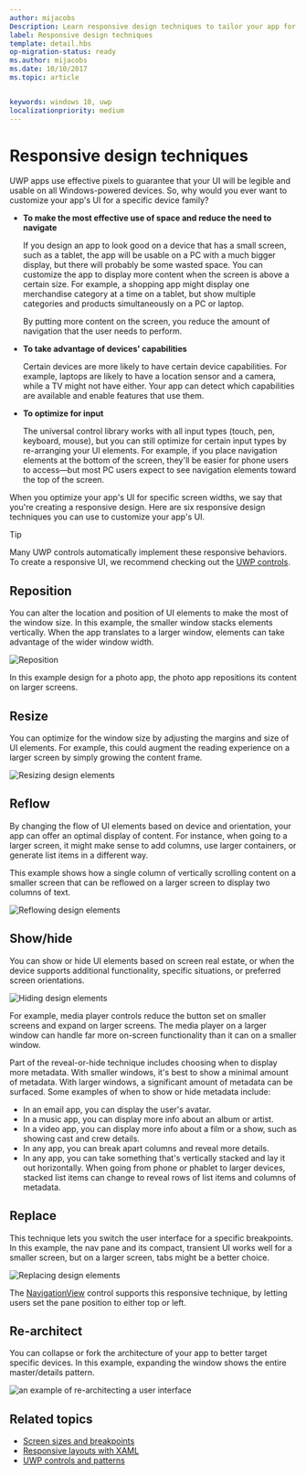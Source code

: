 ```yaml
---
author: mijacobs
Description: Learn responsive design techniques to tailor your app for specific devices
label: Responsive design techniques
template: detail.hbs
op-migration-status: ready
ms.author: mijacobs
ms.date: 10/10/2017
ms.topic: article


keywords: windows 10, uwp
localizationpriority: medium
---
```

# Responsive design techniques

UWP apps use effective pixels to guarantee that your UI will be legible and usable on all Windows-powered devices. So, why would you ever want to customize your app's UI for a specific device family?

- **To make the most effective use of space and reduce the need to navigate**

    If you design an app to look good on a device that has a small screen, such as a tablet, the app will be usable on a PC with a much bigger display, but there will probably be some wasted space. You can customize the app to display more content when the screen is above a certain size. For example, a shopping app might display one merchandise category at a time on a tablet, but show multiple categories and products simultaneously on a PC or laptop.

    By putting more content on the screen, you reduce the amount of navigation that the user needs to perform.

- **To take advantage of devices' capabilities**

    Certain devices are more likely to have certain device capabilities. For example, laptops are likely to have a location sensor and a camera, while a TV might not have either. Your app can detect which capabilities are available and enable features that use them.

- **To optimize for input**

    The universal control library works with all input types (touch, pen, keyboard, mouse), but you can still optimize for certain input types by re-arranging your UI elements. For example, if you place navigation elements at the bottom of the screen, they'll be easier for phone users to access—but most PC users expect to see navigation elements toward the top of the screen.

When you optimize your app's UI for specific screen widths, we say that you're creating a responsive design. Here are six responsive design techniques you can use to customize your app's UI.

>[!TIP]
> Many UWP controls automatically implement these responsive behaviors. To create a responsive UI, we recommend checking out the [UWP controls](../controls-and-patterns/index.md).

## Reposition

You can alter the location and position of UI elements to make the most of the window size. In this example, the smaller window stacks elements vertically. When the app translates to a larger window, elements can take advantage of the wider window width.

![Reposition](images/rsp-design/rspd-reposition2.gif)

In this example design for a photo app, the photo app repositions its content on larger screens.

## Resize

You can optimize for the window size by adjusting the margins and size of UI elements. For example, this could augment the reading experience on a larger screen by simply growing the content frame.

![Resizing design elements](images/rsp-design/rspd-resize2.gif)

## Reflow

By changing the flow of UI elements based on device and orientation, your app can offer an optimal display of content. For instance, when going to a larger screen, it might make sense to add columns, use larger containers, or generate list items in a different way.

This example shows how a single column of vertically scrolling content on a smaller screen that can be reflowed on a larger screen to display two columns of text.

![Reflowing design elements](images/rsp-design/rspd_reflow.gif)

## Show/hide

You can show or hide UI elements based on screen real estate, or when the device supports additional functionality, specific situations, or preferred screen orientations.

![Hiding design elements](images/rsp-design/rspd-revealhide.gif)

For example, media player controls reduce the button set on smaller screens and expand on larger screens. The media player on a larger window can handle far more on-screen functionality than it can on a smaller window.

Part of the reveal-or-hide technique includes choosing when to display more metadata. With smaller windows, it's best to show a minimal amount of metadata. With larger windows, a significant amount of metadata can be surfaced. Some examples of when to show or hide metadata include:

- In an email app, you can display the user's avatar.
- In a music app, you can display more info about an album or artist.
- In a video app, you can display more info about a film or a show, such as showing cast and crew details.
- In any app, you can break apart columns and reveal more details.
- In any app, you can take something that's vertically stacked and lay it out horizontally. When going from phone or phablet to larger devices, stacked list items can change to reveal rows of list items and columns of metadata.

## Replace

This technique lets you switch the user interface for a specific breakpoints. In this example, the nav pane and its compact, transient UI works well for a smaller screen, but on a larger screen, tabs might be a better choice.

![Replacing design elements](images/rsp-design/rspd-replace.gif)

The [NavigationView](../controls-and-patterns/navigationview.md) control supports this responsive technique, by letting users set the pane position to either top or left.

## Re-architect

You can collapse or fork the architecture of your app to better target specific devices. In this example, expanding the window shows the entire master/details pattern.

![an example of re-architecting a user interface](images/rsp-design/rspd-rearchitect.gif)

## Related topics

- [Screen sizes and breakpoints](screen-sizes-and-breakpoints-for-responsive-design.md)
- [Responsive layouts with XAML](layouts-with-xaml.md)
- [UWP controls and patterns](../controls-and-patterns/index.md)